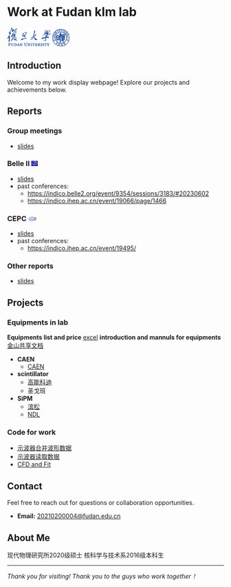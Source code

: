 # Work at Fudan klm lab
<img src="./zhanghy_figs/FDU_logo.png" width=20% />  <img src="./zhanghy_figs/fudan.png" width=8% />

## Introduction
Welcome to my work display webpage! Explore our projects and achievements below. 

## Reports 
### Group meetings
- [slides](http://192.168.31.167/zhanghy/KLMlab/src/branch/main/GroupMeeting)
### Belle II <img src=./zhanghy_figs/Belle2.png width=3% />
- [slides](http://192.168.31.167/zhanghy/KLMlab/src/branch/main/reports_Belle2)  
- past conferences:  
  - <https://indico.belle2.org/event/9354/sessions/3183/#20230602>  
  - <https://indico.ihep.ac.cn/event/19066/page/1466>

### CEPC <img src="./zhanghy_figs/CEPC.png" width=4% />
- [slides](http://192.168.31.167/zhanghy/KLMlab/src/branch/main/reports_CEPC)  
- past conferences:  
  - <https://indico.ihep.ac.cn/event/19495/>  
### Other reports
- [slides](http://192.168.31.167/zhanghy/KLMlab/src/branch/main/other)  

## Projects
### Equipments in lab
**Equipments list and price**  [excel](http://192.168.31.167/zhanghy/KLMlab/src/branch/main/information)
**introduction and mannuls for equipments**  [金山共享文档](https://kdocs.cn/l/cgINrz7BmEwS)
- **CAEN**
  - [CAEN](caen.it)
- **scintillator**
  - [高能科迪](http://www.gaonengkedi.com/)
  - 圣戈班
- **SiPM**
  - [滨松](https://www.hamamatsu.com/us/en/product/optical-sensors/mppc.html)
  - [NDL](http://www.ndl-sipm.net/products.html)
### Code for work
- [示波器合并波形数据](http://192.168.31.167/zhanghy/KLMlab/src/branch/code/other)
- [示波器读取数据](http://192.168.31.167/zhanghy/KLMlab/src/branch/code/other)
- [CFD and Fit](http://192.168.31.167/zhanghy/KLMlab/src/branch/main/code/cfd)

## Contact
Feel free to reach out for questions or collaboration opportunities.
- **Email:** 20210200004@fudan.edu.cn

## About Me  
现代物理研究所2020级硕士
核科学与技术系2016级本科生

---

*Thank you for visiting!*
*Thank you to the guys who work together！*


